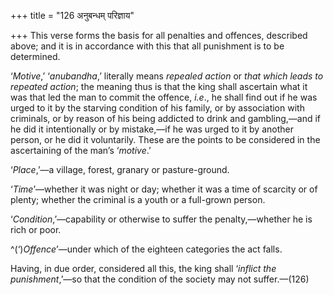 +++
title = "126 अनुबन्धम् परिज्ञाय"

+++
This verse forms the basis for all penalties and offences, described
above; and it is in accordance with this that all punishment is to be
determined.

‘*Motive*,’ ‘*anubandha*,’ literally means *repealed action* or *that
which leads to repeated action*; the meaning thus is that the king shall
ascertain what it was that led the man to commit the offence, *i.e*., he
shall find out if he was urged to it by the starving condition of his
family, or by association with criminals, or by reason of his being
addicted to drink and gambling,—and if he did it intentionally or by
mistake,—if he was urged to it by another person, or he did it
voluntarily. These are the points to be considered in the ascertaining
of the man’s ‘*motive*.’

‘*Place*,’—a village, forest, granary or pasture-ground.

‘*Time*’—whether it was night or day; whether it was a time of scarcity
or of plenty; whether the criminal is a youth or a full-grown person.

‘*Condition*,’—capability or otherwise to suffer the penalty,—whether he
is rich or poor.

^(‘)*Offence*’—under which of the eighteen categories the act falls.

Having, in due order, considered all this, the king shall ‘*inflict the
punishment*,’—so that the condition of the society may not suffer.—(126)


